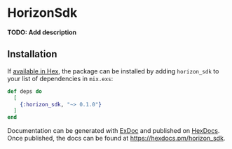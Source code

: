 # HorizonSdk

**TODO: Add description**

## Installation

If [available in Hex](https://hex.pm/docs/publish), the package can be installed
by adding `horizon_sdk` to your list of dependencies in `mix.exs`:

```elixir
def deps do
  [
    {:horizon_sdk, "~> 0.1.0"}
  ]
end
```

Documentation can be generated with [ExDoc](https://github.com/elixir-lang/ex_doc)
and published on [HexDocs](https://hexdocs.pm). Once published, the docs can
be found at <https://hexdocs.pm/horizon_sdk>.

